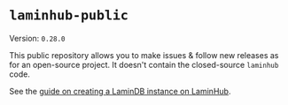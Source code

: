 # `laminhub-public`

Version: `0.28.0`

This public repository allows you to make issues & follow new releases as for an open-source project. It doesn't contain the closed-source `laminhub` code.

See the [guide on creating a LaminDB instance on LaminHub](docs/create-an-instance.md).
